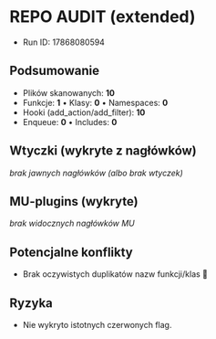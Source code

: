 # REPO AUDIT (extended)
- Run ID: 17868080594

## Podsumowanie
- Plików skanowanych: **10**
- Funkcje: **1** • Klasy: **0** • Namespaces: **0**
- Hooki (add_action/add_filter): **10**
- Enqueue: **0**  • Includes: **0**

## Wtyczki (wykryte z nagłówków)
_brak jawnych nagłówków (albo brak wtyczek)_

## MU-plugins (wykryte)
_brak widocznych nagłówków MU_

## Potencjalne konflikty
- Brak oczywistych duplikatów nazw funkcji/klas 🎉

## Ryzyka
- Nie wykryto istotnych czerwonych flag.

